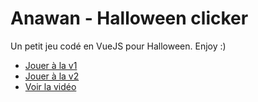 # Anawan - Halloween clicker

Un petit jeu codé en VueJS pour Halloween. Enjoy :)

- [Jouer à la v1](https://halloween.anawan.io/)
- [Jouer à la v2](https://halloween.anawan.io/v2)
- [Voir la vidéo](https://youtu.be/MZVZzTCNrsw)

